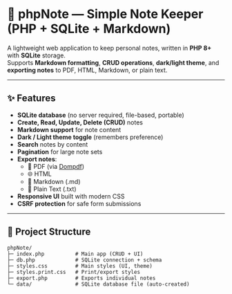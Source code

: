 # 📝 phpNote — Simple Note Keeper (PHP + SQLite + Markdown)

A lightweight web application to keep personal notes, written in **PHP 8+** with **SQLite** storage.  
Supports **Markdown formatting**, **CRUD operations**, **dark/light theme**, and **exporting notes** to PDF, HTML, Markdown, or plain text.

---

## ✨ Features

- **SQLite database** (no server required, file-based, portable)
- **Create, Read, Update, Delete (CRUD)** notes
- **Markdown support** for note content
- **Dark / Light theme toggle** (remembers preference)
- **Search** notes by content
- **Pagination** for large note sets
- **Export notes**:
  - 📄 PDF (via [Dompdf](https://github.com/dompdf/dompdf))
  - 🌐 HTML
  - 📝 Markdown (.md)
  - 📃 Plain Text (.txt)
- **Responsive UI** built with modern CSS
- **CSRF protection** for safe form submissions

---

## 📂 Project Structure

```text
phpNote/
├─ index.php          # Main app (CRUD + UI)
├─ db.php             # SQLite connection + schema
├─ styles.css         # Main styles (UI, theme)
├─ styles.print.css   # Print/export styles
├─ export.php         # Exports individual notes
└─ data/              # SQLite database file (auto-created)
